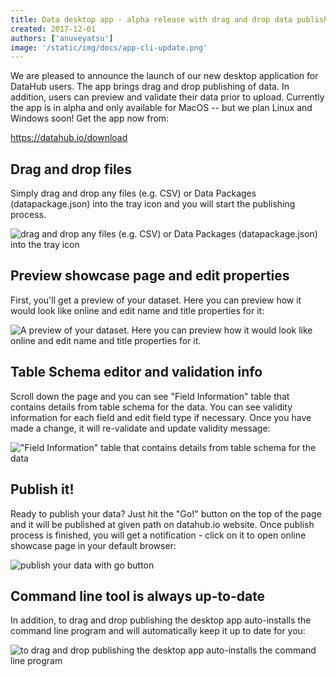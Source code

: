 ```yaml
---
title: Data desktop app - alpha release with drag and drop data publishing support
created: 2017-12-01
authors: ['anuveyatsu']
image: '/static/img/docs/app-cli-update.png'
---
```


We are pleased to announce the launch of our new desktop application for DataHub users. The app brings drag and drop publishing of data. In addition, users can preview and validate their data prior to upload. Currently the app is in alpha and only available for MacOS -- but we plan Linux and Windows soon! Get the app now from:

https://datahub.io/download

## Drag and drop files

Simply drag and drop any files (e.g. CSV) or Data Packages (datapackage.json) into the tray icon and you will start the publishing process.

![drag and drop any files (e.g. CSV) or Data Packages (datapackage.json) into the tray icon](/static/img/docs/drag-n-drop.gif)

## Preview showcase page and edit properties

First, you'll get a preview of your dataset. Here you can preview how it would look like online and edit name and title properties for it:

![A preview of your dataset. Here you can preview how it would look like online and edit name and title properties for it.](/static/img/docs/app-showcase.png)

## Table Schema editor and validation info

Scroll down the page and you can see "Field Information" table that contains details from table schema for the data. You can see validity information for each field and edit field type if necessary. Once you have made a change, it will re-validate and update validity message:

!["Field Information" table that contains details from table schema for the data](/static/img/docs/app-field-info.png)

## Publish it!

Ready to publish your data? Just hit the "Go!" button on the top of the page and it will be published at given path on datahub.io website. Once publish process is finished, you will get a notification - click on it to open online showcase page in your default browser:

![publish your data with go button](/static/img/docs/app-publish.png)

## Command line tool is always up-to-date

In addition, to drag and drop publishing the desktop app auto-installs the command line program and will automatically keep it up to date for you:

![to drag and drop publishing the desktop app auto-installs the command line program](/static/img/docs/app-cli-update.png)
